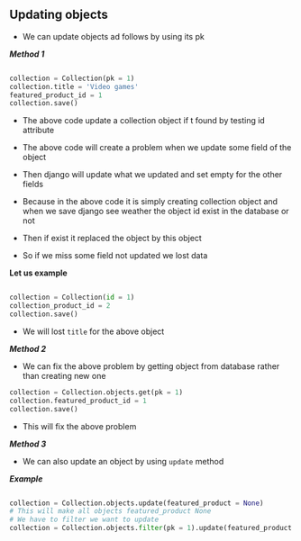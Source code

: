 ## Updating objects

- We can update objects ad follows by using its pk

___Method 1___

```python

collection = Collection(pk = 1)
collection.title = 'Video games'
featured_product_id = 1
collection.save()

```
- The above code update a collection object if t found by testing id attribute

- The above code will create a problem when we update some field of the object
- Then django will update what we updated and set empty for the other fields 
- Because in the above code it is simply creating collection object and when we save django see weather the object id exist in the database or not 
- Then if exist it replaced the object by this object 
- So if we miss some field not updated we lost data

__Let us example__

```python

collection = Collection(id = 1)
collection_product_id = 2
collection.save()
```
- We will lost `title` for the above object

___Method 2___

- We can fix the above problem by getting object from database rather than creating new one

```python
collection = Collection.objects.get(pk = 1)
collection.featured_product_id = 1
collection.save()
```
- This will fix the above problem

___Method 3___

- We can also update an object by using `update` method

___Example___
```python

collection = Collection.objects.update(featured_product = None)
# This will make all objects featured_product None
# We have to filter we want to update
collection = Collection.objects.filter(pk = 1).update(featured_product = None)
```
